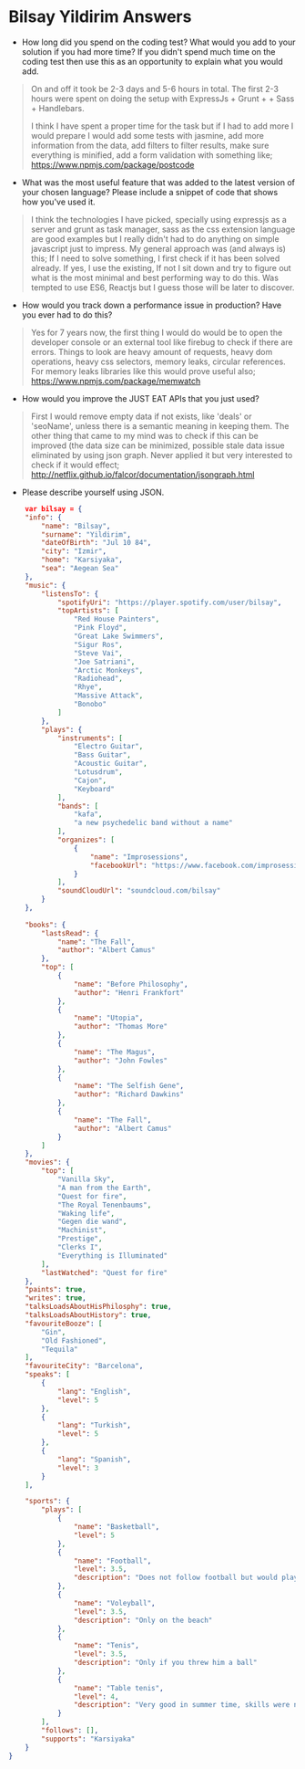 # Bilsay Yildirim Answers

  - How long did you spend on the coding test? What would you add to your solution if you had more time? If you didn't spend much time on the coding test then use this as an opportunity to explain what you would add.

> On and off it took be 2-3 days and 5-6 hours in total. The first 2-3 hours were spent on doing the setup with ExpressJs + Grunt +  + Sass + Handlebars. 
> 
> I think I have spent a proper time for the task but if I had to add more I would prepare I would add some tests with jasmine, add more information from the data, add filters to filter results, make sure everything is minified, add a form validation with something like;
>  https://www.npmjs.com/package/postcode

  - What was the most useful feature that was added to the latest version of your chosen language? Please include a snippet of code that shows how you've used it.
 
> I think the technologies I have picked, specially using expressjs as a server and grunt as task manager, sass as the css extension language are good examples but I really didn't had to do anything on simple javascript just to impress. My general approach was (and always is) this; If I need to solve something, I first check if it has been solved already. If yes, I use the existing, If not I sit down and try to figure out what is the most minimal and best performing way to do this. Was tempted to use ES6, Reactjs but I guess those will be later to discover.

- How would you track down a performance issue in production? Have you ever had to do this?

> Yes for 7 years now, the first thing I would do would be to open the developer console or an external tool like firebug to check if there are errors. Things to look are heavy amount of requests, heavy dom operations, heavy css selectors, memory leaks, circular references. For memory leaks libraries like this would prove useful also;
> https://www.npmjs.com/package/memwatch

- How would you improve the JUST EAT APIs that you just used?

> First I would remove empty data if not exists, like 'deals' or 'seoName', unless there is a semantic meaning in keeping them. The other thing that came to my mind was to check if this can be improved (the data size can be minimized, possible stale data issue eliminated by using json graph. Never applied it but very interested to check if it would effect;
>  http://netflix.github.io/falcor/documentation/jsongraph.html

  - Please describe yourself using JSON.
```json
    var bilsay = {
    "info": {
        "name": "Bilsay",
        "surname": "Yildirim",
        "dateOfBirth": "Jul 10 84",
        "city": "Izmir",
        "home": "Karsiyaka",
        "sea": "Aegean Sea"
    },
    "music": {
        "listensTo": {
            "spotifyUri": "https://player.spotify.com/user/bilsay",
            "topArtists": [
                "Red House Painters",
                "Pink Floyd",
                "Great Lake Swimmers",
                "Sigur Ros",
                "Steve Vai",
                "Joe Satriani",
                "Arctic Monkeys",
                "Radiohead",
                "Rhye",
                "Massive Attack",
                "Bonobo"
            ]
        },
        "plays": {
            "instruments": [
                "Electro Guitar",
                "Bass Guitar",
                "Acoustic Guitar",
                "Lotusdrum",
                "Cajon",
                "Keyboard"
            ],
            "bands": [
                "kafa",
                "a new psychedelic band without a name"
            ],
            "organizes": [
                {
                    "name": "Improsessions",
                    "facebookUrl": "https://www.facebook.com/improsessionsmusic/?fref=ts"
                }
            ],
            "soundCloudUrl": "soundcloud.com/bilsay"
        }
    },
    
    "books": {
        "lastsRead": {
            "name": "The Fall",
            "author": "Albert Camus"
        },
        "top": [
            {
                "name": "Before Philosophy",
                "author": "Henri Frankfort"
            },
            {
                "name": "Utopia",
                "author": "Thomas More"
            },
            {
                "name": "The Magus",
                "author": "John Fowles"
            },
            {
                "name": "The Selfish Gene",
                "author": "Richard Dawkins"
            },
            {
                "name": "The Fall",
                "author": "Albert Camus"
            }
        ]
    },
    "movies": {
        "top": [
            "Vanilla Sky",
            "A man from the Earth",
            "Quest for fire",
            "The Royal Tenenbaums",
            "Waking life",
            "Gegen die wand",
            "Machinist",
            "Prestige",
            "Clerks I",
            "Everything is Illuminated"
        ],
        "lastWatched": "Quest for fire"
    },
    "paints": true,
    "writes": true,
    "talksLoadsAboutHisPhilosphy": true,
    "talksLoadsAboutHistory": true,
    "favouriteBooze": [
        "Gin",
        "Old Fashioned",
        "Tequila"
    ],
    "favouriteCity": "Barcelona",
    "speaks": [
        {
            "lang": "English",
            "level": 5
        },
        {
            "lang": "Turkish",
            "level": 5
        },
        {
            "lang": "Spanish",
            "level": 3
        }
    ],

    "sports": {
        "plays": [
            {
                "name": "Basketball",
                "level": 5
            },
            {
                "name": "Football",
                "level": 3.5,
                "description": "Does not follow football but would play if you threw him a ball"
            },
            {
                "name": "Voleyball",
                "level": 3.5,
                "description": "Only on the beach"
            },
            {
                "name": "Tenis",
                "level": 3.5,
                "description": "Only if you threw him a ball"
            },
            {
                "name": "Table tenis",
                "level": 4,
                "description": "Very good in summer time, skills were never tested during winter."
            }
        ],
        "follows": [],
        "supports": "Karsiyaka"
    }
}
```
